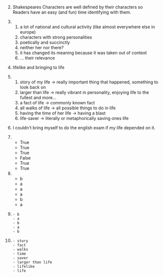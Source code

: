 

2. Shakespeares Characters are well defined by their characters so Readers have an easy (and fun) time identifying with them. 
3. 
	1. a lot of national and cultural activity (like almost everywhere else in europe)
	2. characters with strong personalities
	3. poetically and succinctly
	4. neither her nor there?
	5. it has changed its meaning because it was taken out of context 
	6. ... their relevance 

8. lifelike and bringing to life 
9. 
	1. story of my life -> really important thing that happened, something to look back on
	2. larger than life -> really vibrant in personality, enjoying life to the fullest and more... 
	3. a fact of life -> commonly known fact
	4. all walks of life -> all possible things to do in life 
	5. having the time of her life -> having a blast 
	6. life-saver -> literally or metaphorically saving ones life
10.  I couldn't bring myself to do the english exam if my life depended on it. 



1. 
	- True
	- True
	- True
	- False
	- True
	- True
2. 
	- b
	- a
	- a
	- a
	- b
	- a
3. 
	   - b 
	   - a
	   - b
	   - a
	   - b
4. 
	   - story
	   - fact
	   - walks
	   - time
	   - saver
	   - larger than life
	   - lifelike
	   - life